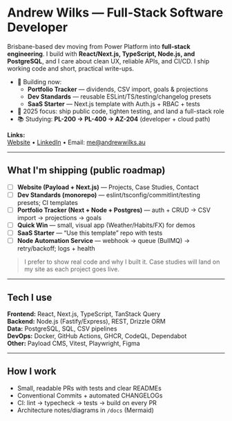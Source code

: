 # Andrew Wilks — Full-Stack Software Developer

Brisbane-based dev moving from Power Platform into **full-stack engineering**.
I build with **React/Next.js, TypeScript, Node.js, and PostgreSQL**, and I care
about clean UX, reliable APIs, and CI/CD. I ship working code and short, practical write-ups.

- 🔭 Building now:
  - **Portfolio Tracker** — dividends, CSV import, goals & projections
  - **Dev Standards** — reusable ESLint/TS/testing/changelog presets
  - **SaaS Starter** — Next.js template with Auth.js + RBAC + tests
- 🎯 2025 focus: ship public code, tighten testing, and land a full-stack role
- 📚 Studying: **PL-200 → PL-400 → AZ-204** (developer + cloud path)

**Links:**  
[Website](https://andrewwilks.au) •
[LinkedIn](https://www.linkedin.com/in/andrew-wilksy) •
Email: me@andrewwilks.au

---

## What I'm shipping (public roadmap)

- [ ] **Website (Payload + Next.js)** — Projects, Case Studies, Contact
- [ ] **Dev Standards (monorepo)** — eslint/tsconfig/commitlint/testing presets; CI templates
- [ ] **Portfolio Tracker (Next + Node + Postgres)** — auth + CRUD → CSV import → projections → goals
- [ ] **Quick Win** — small, visual app (Weather/Habits/FX) for demos
- [ ] **SaaS Starter** — “Use this template” repo with tests
- [ ] **Node Automation Service** — webhook → queue (BullMQ) → retry/backoff; logs + health

> I prefer to show real code and why I built it. Case studies will land on my site as each project goes live.

---

## Tech I use

**Frontend:** React, Next.js, TypeScript, TanStack Query  
**Backend:** Node.js (Fastify/Express), REST, Drizzle ORM  
**Data:** PostgreSQL, SQL, CSV pipelines  
**DevOps:** Docker, GitHub Actions, GHCR, CodeQL, Dependabot  
**Other:** Payload CMS, Vitest, Playwright, Figma

---

## How I work

- Small, readable PRs with tests and clear READMEs  
- Conventional Commits + automated CHANGELOGs  
- CI: lint → typecheck → tests → build on every PR  
- Architecture notes/diagrams in `/docs` (Mermaid)
